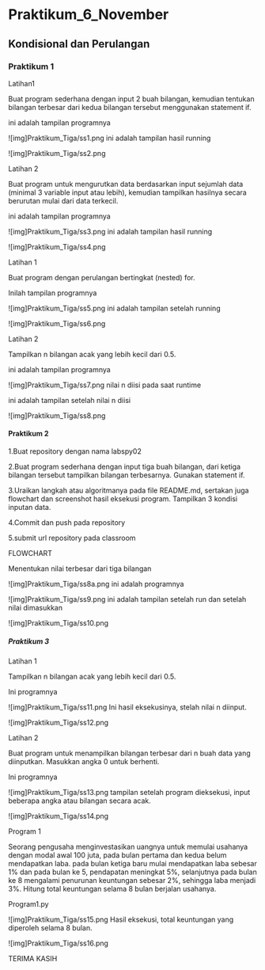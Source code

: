 # Praktikum_6_November
## Kondisional dan Perulangan
### Praktikum 1
Latihan1 <p>
Buat program sederhana dengan input 2 buah bilangan, kemudian
tentukan bilangan terbesar dari kedua bilangan tersebut
menggunakan statement if. <P>
ini adalah tampilan programnya <p>
![img]Praktikum_Tiga/ss1.png
ini adalah tampilan hasil running <p>
![img]Praktikum_Tiga/ss2.png

Latihan 2 <p>
Buat program untuk mengurutkan data berdasarkan input sejumlah
data (minimal 3 variable input atau lebih), kemudian tampilkan
hasilnya secara berurutan mulai dari data terkecil. <p>
ini adalah tampilan programnya <p>
![img]Praktikum_Tiga/ss3.png
ini adalah tampilan hasil running <p>
![img]Praktikum_Tiga/ss4.png

Latihan 1 <p>
Buat program dengan perulangan bertingkat (nested) for. <p>
Inilah tampilan programnya <p>
![img]Praktikum_Tiga/ss5.png
ini adalah tampilan setelah running <p>
![img]Praktikum_Tiga/ss6.png

Latihan 2 <p>
Tampilkan n bilangan acak yang lebih kecil dari 0.5. <p>
ini adalah tampilan programnya <p>
![img]Praktikum_Tiga/ss7.png
nilai n diisi pada saat runtime <p>
ini adalah tampilan setelah nilai n diisi <p>
![img]Praktikum_Tiga/ss8.png

#### Praktikum 2
1.Buat repository dengan nama labspy02 <p>
2.Buat program sederhana dengan input tiga buah bilangan, dari ketiga bilangan
  tersebut tampilkan bilangan terbesarnya. Gunakan statement if.  <p>
3.Uraikan langkah atau algoritmanya pada file README.md, sertakan juga flowchart
  dan screenshot hasil eksekusi program. Tampilkan 3 kondisi inputan data. <p>
4.Commit dan push pada repository <p>
5.submit url repository pada classroom <p>

FLOWCHART <p>
Menentukan nilai terbesar dari tiga bilangan <p>
![img]Praktikum_Tiga/ss8a.png
ini adalah programnya <p>
![img]Praktikum_Tiga/ss9.png
ini adalah tampilan setelah run dan setelah nilai dimasukkan <p>
![img]Praktikum_Tiga/ss10.png

##### Praktikum 3
Latihan 1 <p>
Tampilkan n bilangan acak yang lebih kecil dari 0.5. <p>
Ini programnya <p>
![img]Praktikum_Tiga/ss11.png
Ini hasil eksekusinya, stelah nilai n diinput. <p>
![img]Praktikum_Tiga/ss12.png

Latihan 2 <p>
Buat program untuk menampilkan bilangan terbesar dari n buah data yang diinputkan.
Masukkan angka 0 untuk berhenti. <p>
Ini programnya <p>
![img]Praktikum_Tiga/ss13.png
tampilan setelah program dieksekusi, input beberapa angka atau bilangan secara acak. <p>
![img]Praktikum_Tiga/ss14.png

Program 1 <p>
Seorang pengusaha menginvestasikan uangnya untuk memulai usahanya dengan
modal awal 100 juta, pada bulan pertama dan kedua belum mendapatkan laba. pada
bulan ketiga baru mulai mendapatkan laba sebesar 1% dan pada bulan ke 5,
pendapatan meningkat 5%, selanjutnya pada bulan ke 8 mengalami penurunan
keuntungan sebesar 2%, sehingga laba menjadi 3%. Hitung total keuntungan selama 8
bulan berjalan usahanya. <p>
Program1.py <p>
![img]Praktikum_Tiga/ss15.png
Hasil eksekusi, total keuntungan yang diperoleh selama 8 bulan. <p>
![img]Praktikum_Tiga/ss16.png


TERIMA KASIH